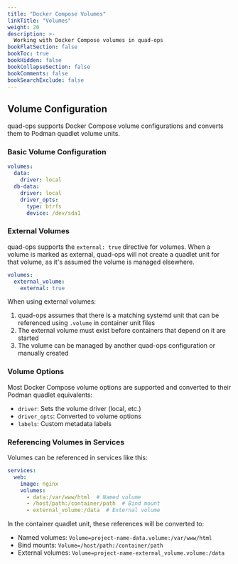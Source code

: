 ```yaml
---
title: "Docker Compose Volumes"
linkTitle: "Volumes"
weight: 20
description: >-
  Working with Docker Compose volumes in quad-ops
bookFlatSection: false
bookToc: true
bookHidden: false
bookCollapseSection: false
bookComments: false
bookSearchExclude: false
---
```


## Volume Configuration

quad-ops supports Docker Compose volume configurations and converts them to Podman quadlet volume units.

### Basic Volume Configuration

```yaml
volumes:
  data:
    driver: local
  db-data:
    driver: local
    driver_opts:
      type: btrfs
      device: /dev/sda1
```

### External Volumes

quad-ops supports the `external: true` directive for volumes. When a volume is marked as external, quad-ops will not create a quadlet unit for that volume, as it's assumed the volume is managed elsewhere.

```yaml
volumes:
  external_volume:
    external: true
```

When using external volumes:

1. quad-ops assumes that there is a matching systemd unit that can be referenced using `.volume` in container unit files
2. The external volume must exist before containers that depend on it are started
3. The volume can be managed by another quad-ops configuration or manually created

### Volume Options

Most Docker Compose volume options are supported and converted to their Podman quadlet equivalents:

- `driver`: Sets the volume driver (local, etc.)
- `driver_opts`: Converted to volume options
- `labels`: Custom metadata labels

### Referencing Volumes in Services

Volumes can be referenced in services like this:

```yaml
services:
  web:
    image: nginx
    volumes:
      - data:/var/www/html  # Named volume
      - /host/path:/container/path  # Bind mount
      - external_volume:/data  # External volume
```

In the container quadlet unit, these references will be converted to:

- Named volumes: `Volume=project-name-data.volume:/var/www/html`
- Bind mounts: `Volume=/host/path:/container/path`
- External volumes: `Volume=project-name-external_volume.volume:/data`